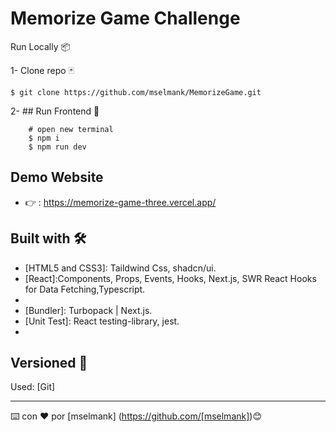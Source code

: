 # Memorize Game Challenge

Run Locally 📦

1- Clone repo 🃏

    $ git clone https://github.com/mselmank/MemorizeGame.git
 
2- ## Run Frontend  🚀     
          
        # open new terminal
        $ npm i
        $ npm run dev  
                  
## Demo Website
 
  *  👉  : https://memorize-game-three.vercel.app/    

## Built with 🛠️

* [HTML5 and CSS3]: Taildwind Css, shadcn/ui.
* [React]:Components, Props, Events, Hooks, Next.js, SWR
React Hooks for Data Fetching,Typescript.
* [Development]: ESLint,Babel,Git,Github.
* [Bundler]: Turbopack | Next.js.
* [Unit Test]: React testing-library, jest.
* [Deployment]: Vercel
  

## Versioned 📌

Used: [Git]

---
⌨️ con ❤️ por [mselmank] (https://github.com/[mselmank])😊


